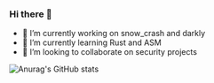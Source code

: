 ### Hi there 👋

- 🔭 I’m currently working on snow_crash and darkly
- 🌱 I’m currently learning Rust and ASM
- 👯 I’m looking to collaborate on security projects

![Anurag's GitHub stats](https://github-readme-stats.vercel.app/api?username=anuraghazra&show_icons=true&theme=dark)
